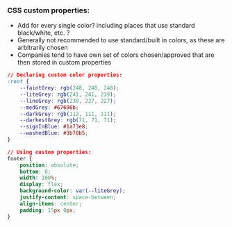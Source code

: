 ### CSS custom properties:
- Add for every single color? including places that use standard black/white, etc. ? 
- Generally not recommended to use standard/built in colors, as these are arbitrarily chosen
- Companies tend to have own set of colors chosen/approved that are then stored in custom properties

```css
// Declaring custom color properties:
:root {
	--faintGrey: rgb(248, 248, 248);
	--liteGrey: rgb(241, 241, 239);
	--lineGrey: rgb(230, 227, 227);
	--medGrey: #67696b;
	--darkGrey: rgb(112, 111, 111);
	--darkestGrey: rgb(71, 71, 71);
	--signInBlue: #1a73e8;
	--washedBlue: #3b70b5;
}

// Using custom properties:
footer {
	position: absolute;
	bottom: 0;
	width: 100%;
	display: flex;
	background-color: var(--liteGrey);
	justify-content: space-between;
	align-items: center;
	padding: 15px 0px;
}
```

